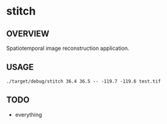 # stitch
## OVERVIEW
Spatiotemporal image reconstruction application.

## USAGE
    ./target/debug/stitch 36.4 36.5 -- -119.7 -119.6 test.tif

## TODO
- everything
